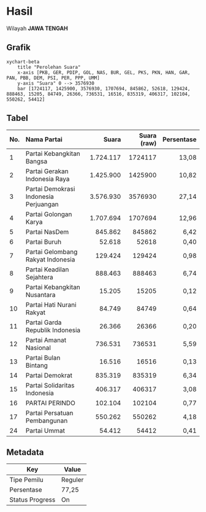 # Hasil

Wilayah **JAWA TENGAH**

## Grafik

```mermaid
xychart-beta
    title "Perolehan Suara"
    x-axis [PKB, GER, PDIP, GOL, NAS, BUR, GEL, PKS, PKN, HAN, GAR, PAN, PBB, DEM, PSI, PER, PPP, UMM]
    y-axis "Suara" 0 --> 3576930
    bar [1724117, 1425900, 3576930, 1707694, 845862, 52618, 129424, 888463, 15205, 84749, 26366, 736531, 16516, 835319, 406317, 102104, 550262, 54412]
```

## Tabel

| No. | Nama Partai                           | Suara     | Suara (raw) | Persentase |
|:--- |:------------------------------------- | ---------:| -----------:| ----------:|
| 1   | Partai Kebangkitan Bangsa             | 1.724.117 | 1724117     | 13,08      |
| 2   | Partai Gerakan Indonesia Raya         | 1.425.900 | 1425900     | 10,82      |
| 3   | Partai Demokrasi Indonesia Perjuangan | 3.576.930 | 3576930     | 27,14      |
| 4   | Partai Golongan Karya                 | 1.707.694 | 1707694     | 12,96      |
| 5   | Partai NasDem                         | 845.862   | 845862      | 6,42       |
| 6   | Partai Buruh                          | 52.618    | 52618       | 0,40       |
| 7   | Partai Gelombang Rakyat Indonesia     | 129.424   | 129424      | 0,98       |
| 8   | Partai Keadilan Sejahtera             | 888.463   | 888463      | 6,74       |
| 9   | Partai Kebangkitan Nusantara          | 15.205    | 15205       | 0,12       |
| 10  | Partai Hati Nurani Rakyat             | 84.749    | 84749       | 0,64       |
| 11  | Partai Garda Republik Indonesia       | 26.366    | 26366       | 0,20       |
| 12  | Partai Amanat Nasional                | 736.531   | 736531      | 5,59       |
| 13  | Partai Bulan Bintang                  | 16.516    | 16516       | 0,13       |
| 14  | Partai Demokrat                       | 835.319   | 835319      | 6,34       |
| 15  | Partai Solidaritas Indonesia          | 406.317   | 406317      | 3,08       |
| 16  | PARTAI PERINDO                        | 102.104   | 102104      | 0,77       |
| 17  | Partai Persatuan Pembangunan          | 550.262   | 550262      | 4,18       |
| 24  | Partai Ummat                          | 54.412    | 54412       | 0,41       |


## Metadata

| Key             | Value   |
| --------------- | ------- |
| Tipe Pemilu     | Reguler |
| Persentase      | 77,25   |
| Status Progress | On      |




